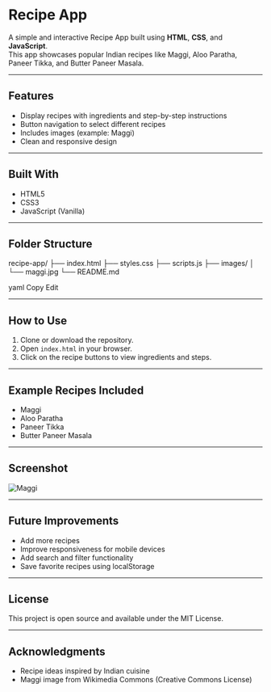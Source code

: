 # Recipe App

A simple and interactive Recipe App built using **HTML**, **CSS**, and **JavaScript**.  
This app showcases popular Indian recipes like Maggi, Aloo Paratha, Paneer Tikka, and Butter Paneer Masala.

---

## Features

- Display recipes with ingredients and step-by-step instructions
- Button navigation to select different recipes
- Includes images (example: Maggi)
- Clean and responsive design

---

## Built With

- HTML5
- CSS3
- JavaScript (Vanilla)

---

## Folder Structure

recipe-app/
├── index.html
├── styles.css
├── scripts.js
├── images/
│ └── maggi.jpg
└── README.md

yaml
Copy
Edit

---

## How to Use

1. Clone or download the repository.
2. Open `index.html` in your browser.
3. Click on the recipe buttons to view ingredients and steps.

---

## Example Recipes Included

- Maggi
- Aloo Paratha
- Paneer Tikka
- Butter Paneer Masala

---

## Screenshot

![Maggi](https://upload.wikimedia.org/wikipedia/commons/thumb/0/0b/Maggi_noodles_by_Arnold_Gatilao.jpg/600px-Maggi_noodles_by_Arnold_Gatilao.jpg)

---

## Future Improvements

- Add more recipes
- Improve responsiveness for mobile devices
- Add search and filter functionality
- Save favorite recipes using localStorage

---

## License

This project is open source and available under the MIT License.

---

## Acknowledgments

- Recipe ideas inspired by Indian cuisine
- Maggi image from Wikimedia Commons (Creative Commons License)


